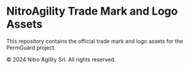 # NitroAgility Trade Mark and Logo Assets

This repository contains the official trade mark and logo assets for the PermGuard project.

© 2024 Nitro Agility Srl. All rights reserved.
